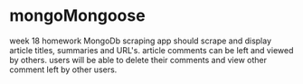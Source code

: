 # mongoMongoose
week 18 homework  MongoDb scraping
app should scrape and display article titles, summaries and URL's.
article comments can be left and viewed by others.  users will be able to delete their comments and view other comment left by  other users.
